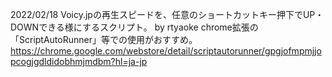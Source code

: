 
  2022/02/18
  Voicy.jpの再生スピードを、任意のショートカットキー押下でUP・DOWNできる様にするスクリプト。
  by rtyaoke
  chrome拡張の「ScriptAutoRunner」等での使用がおすすめ。
  https://chrome.google.com/webstore/detail/scriptautorunner/gpgjofmpmjjopcogjgdldidobhmjmdbm?hl=ja-jp
